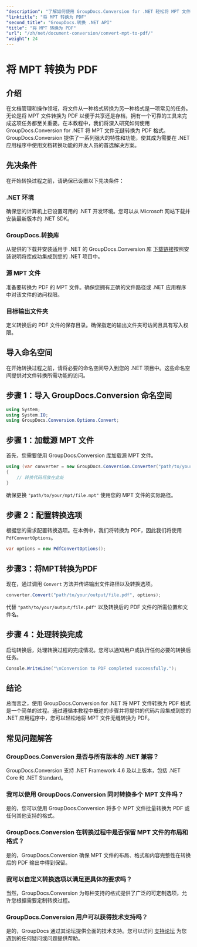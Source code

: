 ```yaml
---
"description": "了解如何使用 GroupDocs.Conversion for .NET 轻松将 MPT 文件转换为 PDF。按照我们的分步指南，实现集成和高效的文档管理。"
"linktitle": "将 MPT 转换为 PDF"
"second_title": "GroupDocs.转换 .NET API"
"title": "将 MPT 转换为 PDF"
"url": "/zh/net/document-conversion/convert-mpt-to-pdf/"
"weight": 24
---
```


# 将 MPT 转换为 PDF

## 介绍
在文档管理和操作领域，将文件从一种格式转换为另一种格式是一项常见的任务。无论是将 MPT 文件转换为 PDF 以便于共享还是存档，拥有一个可靠的工具来完成这项任务都至关重要。在本教程中，我们将深入研究如何使用 GroupDocs.Conversion for .NET 将 MPT 文件无缝转换为 PDF 格式。GroupDocs.Conversion 提供了一系列强大的特性和功能，使其成为需要在 .NET 应用程序中使用文档转换功能的开发人员的首选解决方案。
## 先决条件
在开始转换过程之前，请确保已设置以下先决条件：
### .NET 环境
确保您的计算机上已设置可用的 .NET 开发环境。您可以从 Microsoft 网站下载并安装最新版本的 .NET SDK。
### GroupDocs.转换库
从提供的下载并安装适用于 .NET 的 GroupDocs.Conversion 库 [下载链接](https://releases.groupdocs.com/conversion/net/)按照安装说明将库成功集成到您的 .NET 项目中。
### 源 MPT 文件
准备要转换为 PDF 的 MPT 文件。确保您拥有正确的文件路径或 .NET 应用程序中对该文件的访问权限。
### 目标输出文件夹
定义转换后的 PDF 文件的保存目录。确保指定的输出文件夹可访问且具有写入权限。

## 导入命名空间
在开始转换过程之前，请将必要的命名空间导入到您的 .NET 项目中。这些命名空间提供对文件转换所需功能的访问。
## 步骤 1：导入 GroupDocs.Conversion 命名空间
```csharp
using System;
using System.IO;
using GroupDocs.Conversion.Options.Convert;
```
## 步骤 1：加载源 MPT 文件
首先，您需要使用 GroupDocs.Conversion 库加载源 MPT 文件。
```csharp
using (var converter = new GroupDocs.Conversion.Converter("path/to/your/mpt/file.mpt"))
{
    // 转换代码将放在此处
}
```
确保更换 `"path/to/your/mpt/file.mpt"` 使用您的 MPT 文件的实际路径。
## 步骤 2：配置转换选项
根据您的需求配置转换选项。在本例中，我们将转换为 PDF，因此我们将使用 `PdfConvertOptions`。
```csharp
var options = new PdfConvertOptions();
```
## 步骤3：将MPT转换为PDF
现在，通过调用 `Convert` 方法并传递输出文件路径以及转换选项。
```csharp
converter.Convert("path/to/your/output/file.pdf", options);
```
代替 `"path/to/your/output/file.pdf"` 以及转换后的 PDF 文件的所需位置和文件名。
## 步骤 4：处理转换完成
启动转换后，处理转换过程的完成情况。您可以通知用户或执行任何必要的转换后任务。
```csharp
Console.WriteLine("\nConversion to PDF completed successfully.");
```

## 结论
总而言之，使用 GroupDocs.Conversion for .NET 将 MPT 文件转换为 PDF 格式是一个简单的过程。通过遵循本教程中概述的步骤并将提供的代码片段集成到您的 .NET 应用程序中，您可以轻松地将 MPT 文件无缝转换为 PDF。
## 常见问题解答
### GroupDocs.Conversion 是否与所有版本的 .NET 兼容？
GroupDocs.Conversion 支持 .NET Framework 4.6 及以上版本，包括 .NET Core 和 .NET Standard。
### 我可以使用 GroupDocs.Conversion 同时转换多个 MPT 文件吗？
是的，您可以使用 GroupDocs.Conversion 将多个 MPT 文件批量转换为 PDF 或任何其他支持的格式。
### GroupDocs.Conversion 在转换过程中是否保留 MPT 文件的布局和格式？
是的，GroupDocs.Conversion 确保 MPT 文件的布局、格式和内容完整性在转换后的 PDF 输出中得到保留。
### 我可以自定义转换选项以满足更具体的要求吗？
当然，GroupDocs.Conversion 为每种支持的格式提供了广泛的可定制选项，允许您根据需要定制转换过程。
### GroupDocs.Conversion 用户可以获得技术支持吗？
是的，GroupDocs 通过其论坛提供全面的技术支持。您可以访问 [支持论坛](https://forum.groupdocs.com/c/conversion/11) 为您遇到的任何疑问或问题提供帮助。